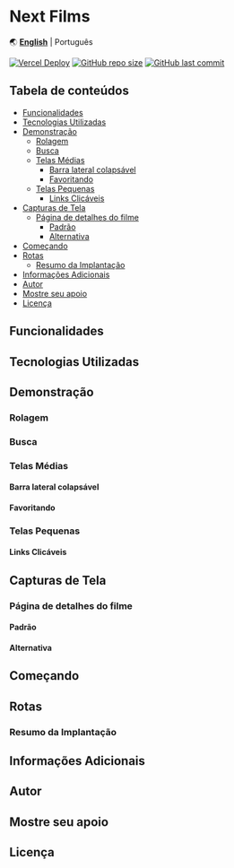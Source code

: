 # Next Films
🌏
[**English**][readme-en] |
Português

[![Vercel Deploy][vercel-status]][vercel-url]
[![GitHub repo size][github-img]][github-url]
[![GitHub last commit][github-commit]][github-url]

## Tabela de conteúdos

* [Funcionalidades](#funcionalidades)
* [Tecnologias Utilizadas](#tecnologias-utilizadas)
* [Demonstração](#demonstração)
  * [Rolagem](#rolagem)
  * [Busca](#busca)
  * [Telas Médias](#telas-médias)
    * [Barra lateral colapsável](#barra-lateral-colapsável)
    * [Favoritando](#favoritando)
  * [Telas Pequenas](#telas-pequenas)
    * [Links Clicáveis](#links-clicáveis)  
* [Capturas de Tela](#capturas-de-tela)
  * [Página de detalhes do filme](#página-de-detalhes-do-filme)
    * [Padrão](#padrão)
    * [Alternativa](#alternativa)
* [Começando](#começando)
* [Rotas](#rotas)
  * [Resumo da Implantação](#resumo-da-implantação)
* [Informações Adicionais](#informações-adicionais) 
* [Autor](#autor)
* [Mostre seu apoio](#mostre-seu-apoio)
* [Licença](#licença)

## Funcionalidades

## Tecnologias Utilizadas

## Demonstração

### Rolagem

### Busca

### Telas Médias

#### Barra lateral colapsável

#### Favoritando

### Telas Pequenas

#### Links Clicáveis

## Capturas de Tela

### Página de detalhes do filme

#### Padrão

#### Alternativa

## Começando

## Rotas

### Resumo da Implantação

## Informações Adicionais

## Autor

## Mostre seu apoio

## Licença

[readme-en]: https://github.com/GuilhermeCCunha/next-films/blob/main/README.md
[vercel-status]: https://deploy-badge.vercel.app/vercel/next-films-eight?style=flat-square
[vercel-url]: https://next-films-eight.vercel.app/
[github-img]: https://img.shields.io/github/repo-size/GuilhermeCCunha/next-films?logo=github&style=flat-square
[github-url]: https://github.com/GuilhermeCCunha/next-films
[github-commit]: https://img.shields.io/github/last-commit/GuilhermeCCunha/next-films?logo=github&style=flat-square